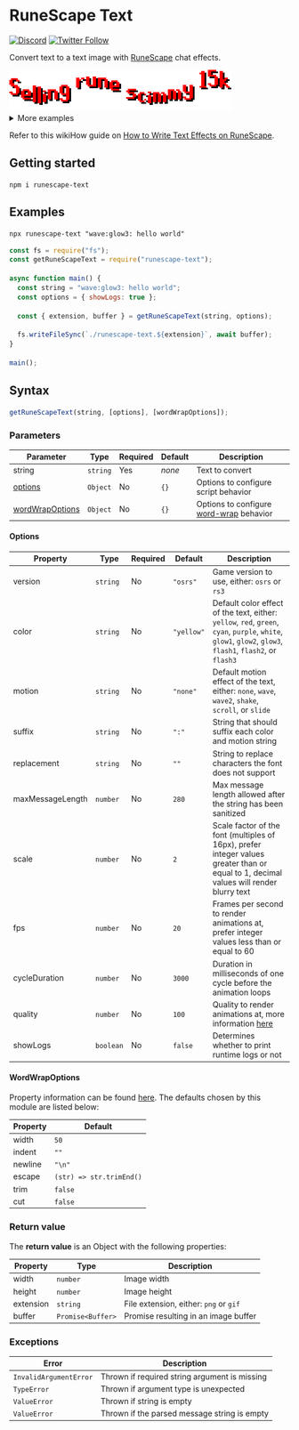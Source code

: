 # RuneScape Text

[![Discord](https://discord.com/api/guilds/258167954913361930/embed.png)](https://discord.gg/WjEFnzC) [![Twitter Follow](https://img.shields.io/twitter/follow/peterthehan.svg?style=social)](https://twitter.com/peterthehan)

Convert text to a text image with [RuneScape](https://www.runescape.com/) chat effects.

<div>
  <img
    src="https://raw.githubusercontent.com/peterthehan/runescape-text/master/assets/selling_rune_scimmy_15k.gif"
    title="Selling rune scimmy 15k"
    alt="Selling rune scimmy 15k"
  />
</div>

<details>
  <summary>More examples</summary>

  <div>
    <img
      src="https://raw.githubusercontent.com/peterthehan/runescape-text/master/assets/default_styling.png"
      title="Default styling"
      alt="Default styling"
    />
  </div>

  <div>
    <img
      src="https://raw.githubusercontent.com/peterthehan/runescape-text/master/assets/free_armor_trimming.gif"
      title="Free armor trimming!"
      alt="Free armor trimming!"
    />
  </div>

  <div>
    <img
      src="https://raw.githubusercontent.com/peterthehan/runescape-text/master/assets/lorem_ipsum.gif"
      title="Lorem ipsum"
      alt="Lorem ipsum"
    />
  </div>
</details>

Refer to this wikiHow guide on [How to Write Text Effects on RuneScape](https://www.wikihow.com/Write-Text-Effects-on-Runescape).

## Getting started

```
npm i runescape-text
```

## Examples

```
npx runescape-text "wave:glow3: hello world"
```

```js
const fs = require("fs");
const getRuneScapeText = require("runescape-text");

async function main() {
  const string = "wave:glow3: hello world";
  const options = { showLogs: true };

  const { extension, buffer } = getRuneScapeText(string, options);

  fs.writeFileSync(`./runescape-text.${extension}`, await buffer);
}

main();
```

## Syntax

```js
getRuneScapeText(string, [options], [wordWrapOptions]);
```

### Parameters

| Parameter                           | Type     | Required | Default | Description                                                                           |
| ----------------------------------- | -------- | -------- | ------- | ------------------------------------------------------------------------------------- |
| string                              | `string` | Yes      | _none_  | Text to convert                                                                       |
| [options](#options)                 | `Object` | No       | `{}`    | Options to configure script behavior                                                  |
| [wordWrapOptions](#wordwrapoptions) | `Object` | No       | `{}`    | Options to configure [word-wrap](https://github.com/jonschlinkert/word-wrap) behavior |

#### Options

| Property         | Type      | Required | Default    | Description                                                                                                                                               |
| ---------------- | --------- | -------- | ---------- | --------------------------------------------------------------------------------------------------------------------------------------------------------- |
| version          | `string`  | No       | `"osrs"`   | Game version to use, either: `osrs` or `rs3`                                                                                                              |
| color            | `string`  | No       | `"yellow"` | Default color effect of the text, either: `yellow`, `red`, `green`, `cyan`, `purple`, `white`, `glow1`, `glow2`, `glow3`, `flash1`, `flash2`, or `flash3` |
| motion           | `string`  | No       | `"none"`   | Default motion effect of the text, either: `none`, `wave`, `wave2`, `shake`, `scroll`, or `slide`                                                         |
| suffix           | `string`  | No       | `":"`      | String that should suffix each color and motion string                                                                                                    |
| replacement      | `string`  | No       | `""`       | String to replace characters the font does not support                                                                                                    |
| maxMessageLength | `number`  | No       | `280`      | Max message length allowed after the string has been sanitized                                                                                            |
| scale            | `number`  | No       | `2`        | Scale factor of the font (multiples of 16px), prefer integer values greater than or equal to 1, decimal values will render blurry text                    |
| fps              | `number`  | No       | `20`       | Frames per second to render animations at, prefer integer values less than or equal to 60                                                                 |
| cycleDuration    | `number`  | No       | `3000`     | Duration in milliseconds of one cycle before the animation loops                                                                                          |
| quality          | `number`  | No       | `100`      | Quality to render animations at, more information [here](https://github.com/twolfson/gif-encoder#setqualityquality)                                       |
| showLogs         | `boolean` | No       | `false`    | Determines whether to print runtime logs or not                                                                                                           |

#### WordWrapOptions

Property information can be found [here](https://github.com/jonschlinkert/word-wrap#options). The defaults chosen by this module are listed below:

| Property | Default                  |
| -------- | ------------------------ |
| width    | `50`                     |
| indent   | `""`                     |
| newline  | `"\n"`                   |
| escape   | `(str) => str.trimEnd()` |
| trim     | `false`                  |
| cut      | `false`                  |

### Return value

The **return value** is an Object with the following properties:

| Property  | Type              | Description                            |
| --------- | ----------------- | -------------------------------------- |
| width     | `number`          | Image width                            |
| height    | `number`          | Image height                           |
| extension | `string`          | File extension, either: `png` or `gif` |
| buffer    | `Promise<Buffer>` | Promise resulting in an image buffer   |

### Exceptions

| Error                  | Description                                   |
| ---------------------- | --------------------------------------------- |
| `InvalidArgumentError` | Thrown if required string argument is missing |
| `TypeError`            | Thrown if argument type is unexpected         |
| `ValueError`           | Thrown if string is empty                     |
| `ValueError`           | Thrown if the parsed message string is empty  |
